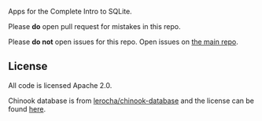 Apps for the Complete Intro to SQLite.

Please **do** open pull request for mistakes in this repo.

Please **do not** open issues for this repo. Open issues on [the main repo][repo].

## License

All code is licensed Apache 2.0.

Chinook database is from [lerocha/chinook-database][chinook] and the license can be found [here][license].

[repo]: https://github.com/btholt/complete-intro-to-sqlite
[chinook]: https://github.com/lerocha/chinook-database
[license]: https://github.com/lerocha/chinook-database/blob/master/LICENSE.md
